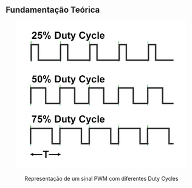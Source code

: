 ## Fundamentação Teórica

<p align="center">
  <img src="img/pwm_diagram.png" width="450px" />
</p>

<p style="text-align: center;">Representação de um sinal PWM com diferentes Duty Cycles</p>